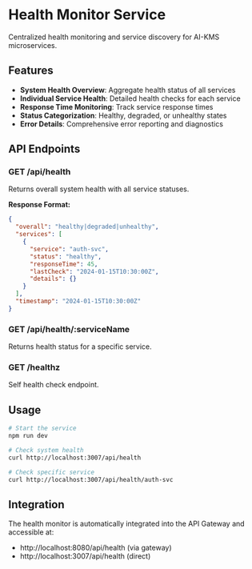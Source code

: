 
# Health Monitor Service

Centralized health monitoring and service discovery for AI-KMS microservices.

## Features

- **System Health Overview**: Aggregate health status of all services
- **Individual Service Health**: Detailed health checks for each service  
- **Response Time Monitoring**: Track service response times
- **Status Categorization**: Healthy, degraded, or unhealthy states
- **Error Details**: Comprehensive error reporting and diagnostics

## API Endpoints

### GET /api/health
Returns overall system health with all service statuses.

**Response Format:**
```json
{
  "overall": "healthy|degraded|unhealthy",
  "services": [
    {
      "service": "auth-svc",
      "status": "healthy",
      "responseTime": 45,
      "lastCheck": "2024-01-15T10:30:00Z",
      "details": {}
    }
  ],
  "timestamp": "2024-01-15T10:30:00Z"
}
```

### GET /api/health/:serviceName
Returns health status for a specific service.

### GET /healthz
Self health check endpoint.

## Usage

```bash
# Start the service
npm run dev

# Check system health
curl http://localhost:3007/api/health

# Check specific service
curl http://localhost:3007/api/health/auth-svc
```

## Integration

The health monitor is automatically integrated into the API Gateway and accessible at:
- http://localhost:8080/api/health (via gateway)
- http://localhost:3007/api/health (direct)
